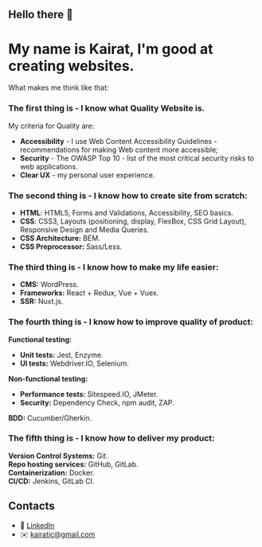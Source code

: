 ## Hello there 👋
# My name is Kairat, I'm good at creating websites.
  
What makes me think like that:

### The first thing is - I know what Quality Website is.
My criteria for Quality are:
- **Accessibility** - I use Web Content Accessibility Guidelines - recommendations for making Web content more accessible;
- **Security** - The OWASP Top 10 - list of the most critical security risks to web applications.
- **Clear UX** - my personal user experience.

### The second thing is - I know how to create site from scratch:
- **HTML**: HTML5, Forms and Validations, Accessibility, SEO basics.
- **CSS**: CSS3, Layouts (positioning, display, FlexBox, CSS Grid Layout), Responsive Design and Media Queries.
- **CSS Architecture:** BEM.
- **CSS Preprocessor:** Sass/Less.

### The third thing is - I know how to make my life easier:
- **CMS:** WordPress.
- **Frameworks:** React + Redux, Vue + Vuex.
- **SSR:** Nuxt.js.

### The fourth thing is - I know how to improve quality of product:
**Functional testing:**   
- **Unit tests:** Jest, Enzyme.
- **UI tests:** Webdriver.IO, Selenium.   

**Non-functional testing:**   
- **Performance tests:** Sitespeed.IO, JMeter.   
- **Security:** Dependency Check, npm audit, ZAP.   

**BDD:** Cucumber/Gherkin.

### The fifth thing is - I know how to deliver my product:
**Version Control Systems:** Git.   
**Repo hosting services:** GitHub, GitLab.   
**Containerization:** Docker.   
**CI/CD:**  Jenkins, GitLab CI.   

## Contacts
- 🔗 [LinkedIn](https://www.linkedin.com/in/kairat-santashbekov/)
- ✉️ kairatjc@gmail.com
